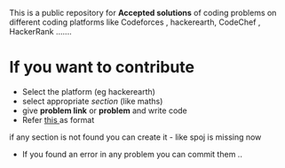 

This is a public repository for **Accepted solutions** of coding problems on different coding platforms
like Codeforces , hackerearth, CodeChef , HackerRank .......





# If you want to contribute

* Select the platform (eg hackerearth) 
* select appropriate *section* (like maths) 
* give **problem link** or **problem** and write code
* Refer [this ](https://github.com/jitendrajat10099/Competitive-Programming--Solution/blob/master/Hackerearth/Stack/Capital_of_Hills.cpp)as format 

if any section is not found you can create it
    - like spoj is missing now

- If you found an error in any problem you can commit them ..
